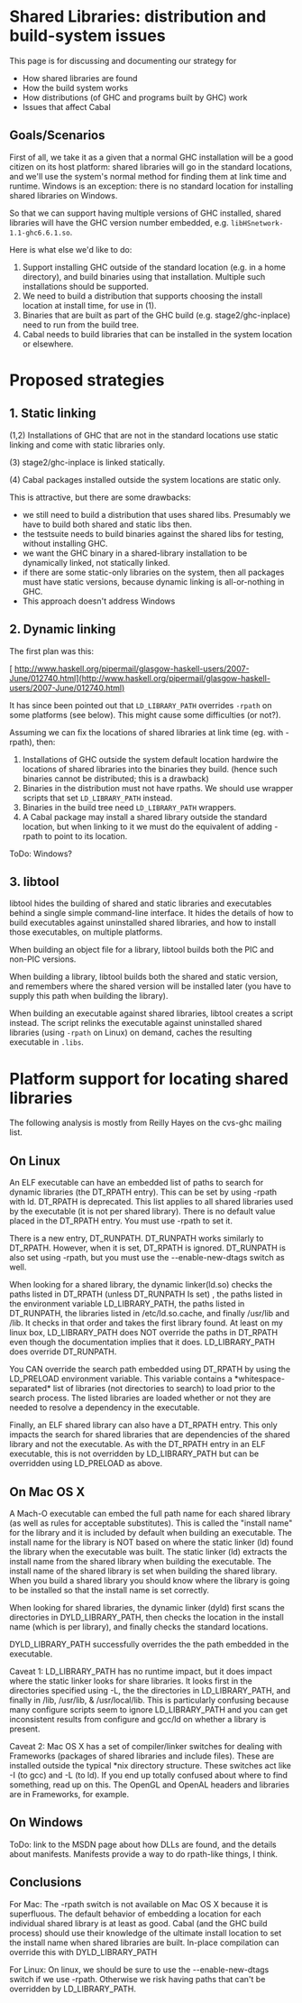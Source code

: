 # Shared Libraries: distribution and build-system issues


This page is for discussing and documenting our strategy for

- How shared libraries are found
- How the build system works
- How distributions (of GHC and programs built by GHC) work
- Issues that affect Cabal

## Goals/Scenarios


First of all, we take it as a given that a normal GHC installation will be a good citizen on its host platform: shared libraries will go in the standard locations, and we'll use the system's normal method for finding them at link time and runtime.  Windows is an exception: there is no standard location for installing shared libraries on Windows.


So that we can support having multiple versions of GHC installed, shared libraries will have the GHC version number embedded, e.g. `libHSnetwork-1.1-ghc6.6.1.so`.


Here is what else we'd like to do:

1. Support installing GHC outside of the standard location (e.g. in a home directory), and build
  binaries using that installation.  Multiple such installations should be supported.
1. We need to build a distribution that supports choosing the install location at install time, for
  use in (1).
1. Binaries that are built as part of the GHC build (e.g. stage2/ghc-inplace) need to run from
  the build tree.
1. Cabal needs to build libraries that can be installed in the system location or elsewhere.

# Proposed strategies

## 1. Static linking


(1,2) Installations of GHC that are not in the standard locations use static linking and come with static libraries only.


(3) stage2/ghc-inplace is linked statically.


(4) Cabal packages installed outside the system locations are static only.


This is attractive, but there are some drawbacks:

- we still need to build a distribution that uses shared libs.  Presumably we have to build both
  shared and static libs then.
- the testsuite needs to build binaries against the shared libs for testing, without installing GHC.
- we want the GHC binary in a shared-library installation to be dynamically linked, not statically linked.
- if there are some static-only libraries on the system, then all packages must have static versions,
  because dynamic linking is all-or-nothing in GHC.
- This approach doesn't address Windows

## 2. Dynamic linking


The first plan was this:

[ http://www.haskell.org/pipermail/glasgow-haskell-users/2007-June/012740.html](http://www.haskell.org/pipermail/glasgow-haskell-users/2007-June/012740.html)


It has since been pointed out that `LD_LIBRARY_PATH` overrides `-rpath` on some platforms (see below).  This might cause some difficulties (or not?).


Assuming we can fix the locations of shared libraries at link time (eg. with -rpath), then:

1. Installations of GHC outside the system default location hardwire the locations of shared libraries
  into the binaries they build.  (hence such binaries cannot be distributed; this is a drawback)
1. Binaries in the distribution must not have rpaths.  We should use wrapper scripts that set
  `LD_LIBRARY_PATH` instead.
1. Binaries in the build tree need `LD_LIBRARY_PATH` wrappers.
1. A Cabal package may install a shared library outside the standard location, but when linking to
  it we must do the equivalent of adding -rpath to point to its location.


ToDo: Windows?

## 3. libtool


libtool hides the building of shared and static libraries and executables behind a single simple command-line interface.  It hides the details of how to build executables against uninstalled shared libraries, and how to install those executables, on multiple platforms.


When building an object file for a library, libtool builds both the PIC and non-PIC versions.


When building a library, libtool builds both the shared and static version, and remembers where the shared version will be installed later (you have to supply this path when building the library).


When building an executable against shared libraries, libtool creates a script instead.  The script relinks the executable against uninstalled shared libraries (using `-rpath` on Linux) on demand, caches the resulting executable in `.libs`.

# Platform support for locating shared libraries


The following analysis is mostly from Reilly Hayes on the cvs-ghc mailing list.

## On Linux


An ELF executable can have an embedded list of paths to search for dynamic libraries (the DT_RPATH entry).  This can be set by using -rpath with ld.  DT_RPATH is deprecated.  This list applies to all shared libraries used by the executable (it is not per shared library).  There is no default value placed in the DT_RPATH entry.  You must use -rpath to set it.


There is a new entry, DT_RUNPATH.  DT_RUNPATH works similarly to DT_RPATH.  However, when it is set, DT_RPATH is ignored.  DT_RUNPATH is also set using -rpath, but you must use the --enable-new-dtags switch as well.  


When looking for a shared library, the dynamic linker(ld.so) checks the paths listed in DT_RPATH (unless DT_RUNPATH Is set) , the paths listed in the environment variable LD_LIBRARY_PATH, the paths listed in DT_RUNPATH, the libraries listed in /etc/ld.so.cache, and finally /usr/lib and /lib.  It checks in that order and takes the first library found.  At least on my linux box, LD_LIBRARY_PATH does NOT override the paths in DT_RPATH even though the documentation implies that it does.   LD_LIBRARY_PATH does override DT_RUNPATH.


You CAN override the search path embedded using DT_RPATH by using the LD_PRELOAD environment variable.  This variable contains a \*whitespace-separated\* list of libraries (not directories to search) to load prior to the search process.  The listed libraries are loaded whether or not they are needed to resolve a dependency in the executable.


Finally, an ELF shared library can also have a DT_RPATH entry.  This only impacts the search for shared libraries that are dependencies of the shared library and not the executable.  As with the DT_RPATH entry in an ELF executable, this is not overridden by LD_LIBRARY_PATH but can be overridden using LD_PRELOAD as above.  

## On Mac OS X


A Mach-O executable can embed the full path name for each shared library (as well as rules for acceptable substitutes).  This is called the "install name" for the library and it is included by default when building an executable.  The install name for the library is NOT based on where the static linker (ld) found the library when the executable was built.  The static linker (ld) extracts the install name from the shared library when building the executable.  The install name of the shared library is set when building the shared library.  When you build a shared library you should know where the library is going to be installed so that the install name is set correctly.


When looking for shared libraries, the dynamic linker (dyld) first scans the directories in DYLD_LIBRARY_PATH, then checks the location in the install name (which is per library), and finally checks the standard locations.


DYLD_LIBRARY_PATH successfully overrides the the path embedded in the executable.


Caveat 1: LD_LIBRARY_PATH has no runtime impact, but it does impact where the static linker looks for share libraries.  It looks first in the directories specified using -L, the the directories in LD_LIBRARY_PATH, and finally in /lib, /usr/lib, & /usr/local/lib.  This is particularly confusing  because many configure scripts seem to ignore LD_LIBRARY_PATH and you can get inconsistent results from configure and gcc/ld on whether a library is present.


Caveat 2: Mac OS X has a set of compiler/linker switches for dealing with Frameworks (packages of shared libraries and include files).  These are installed outside the typical \*nix directory structure.  These switches act like -I (to gcc) and -L (to ld).  If you end up totally confused about where to find something, read up on this.  The OpenGL and OpenAL headers and libraries are in Frameworks, for example.

## On Windows


ToDo: link to the MSDN page about how DLLs are found, and the details about manifests.  Manifests provide a way to do rpath-like things, I think.

## Conclusions


For Mac: The -rpath switch is not available on Mac OS X because it is superfluous.  The default behavior of embedding a location for each individual shared library is at least as good.  Cabal (and the GHC build process) should use their knowledge of the ultimate install location to set the install name when shared libraries are built.  In-place compilation can override this with DYLD_LIBRARY_PATH


For Linux: On linux, we should be sure to use the --enable-new-dtags switch if we use -rpath.  Otherwise we risk having paths that can't be overridden by LD_LIBRARY_PATH.
